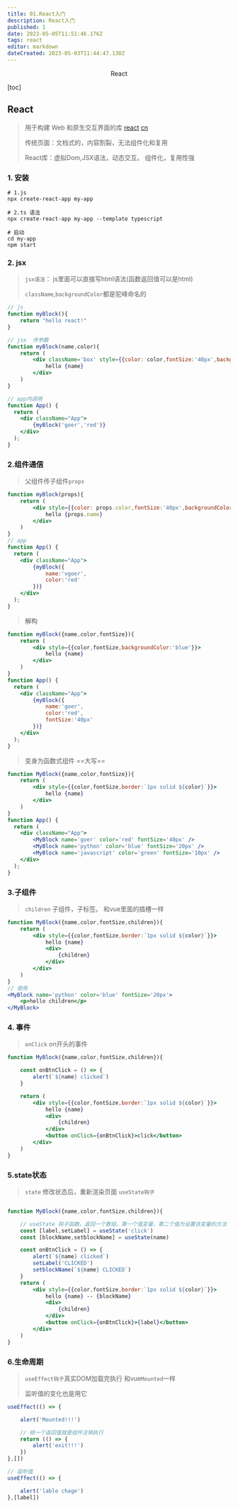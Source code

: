 ```yaml
---
title: 01.React入门
description: React入门
published: 1
date: 2023-05-05T11:51:46.176Z
tags: react
editor: markdown
dateCreated: 2023-05-03T11:44:47.130Z
---
```


<center>React</center>





[toc]







## React

> 用于构建 Web 和原生交互界面的库 [react](https://react.dev/)  [cn](https://react.docschina.org/)
>
> 传统页面：文档式的，内容割裂，无法组件化和复用
>
> React库：虚拟Dom,JSX语法，动态交互。 组件化，复用性强





### 1. 安装

```shell
# 1.js
npx create-react-app my-app

# 2.ts 语法
npx create-react-app my-app --template typescript

# 启动
cd my-app
npm start
```



### 2. jsx

> `jsx语法`： js里面可以直接写html语法(函数返回值可以是html)
>
> `className`,`backgroundColor`都是驼峰命名的

```jsx
// js
function myBlock(){
    return "hello react!"
}

// jsx  传参数
function myBlock(name,color){
    return (
        <div className='box' style={{color: color,fontSize:'40px',backgroundColor:'blue'}}>
            hello {name}
        </div>
    )
}

// app内调用
function App() {
  return (
    <div className="App">
        {myBlock('goer','red')}
    </div>
  );
}
```





### 2.组件通信

> 父组件传子组件`props`

```jsx
function myBlock(props){
    return (
        <div style={{color: props.color,fontSize:'40px',backgroundColor:'blue'}}>
            hello {props.name}
        </div>
    )
}
// app
function App() {
  return (
    <div className="App">
        {myBlock({
            name:'vgoer',
            color:'red'
        })}
    </div>
  );
}
```

> 解构

```jsx
function myBlock({name,color,fontSize}){
    return (
        <div style={{color,fontSize,backgroundColor:'blue'}}>
            hello {name}
        </div>
    )
}
function App() {
  return (
    <div className="App">
        {myBlock({
            name:'goer',
            color:'red',
            fontSize:'40px'
        })}
    </div>
  );
}
```

> 变身为函数式组件 ==大写==

```jsx
function MyBlock({name,color,fontSize}){
    return (
        <div style={{color,fontSize,border:`1px solid ${color}`}}>
            hello {name}
        </div>
    )
}
function App() {
  return (
    <div className="App">
        <MyBlock name='goer' color='red' fontSize='40px' />
        <MyBlock name='python' color='blue' fontSize='20px' />
        <MyBlock name='javascript' color='green' fontSize='10px' />
    </div>
  );
}
```



### 3.子组件

> `children` 子组件，子标签。 和vue里面的插槽一样

```jsx
function MyBlock({name,color,fontSize,children}){
    return (
        <div style={{color,fontSize,border:`1px solid ${color}`}}>
            hello {name}
            <div>
                {children}
            </div>
        </div>
    )
}
// 使用
<MyBlock name='python' color='blue' fontSize='20px'>
    <p>hello children</p>
</MyBlock>
```





### 4. 事件

> `onClick` on开头的事件

```jsx
function MyBlock({name,color,fontSize,children}){

    const onBtnClick = () => {
        alert(`${name} clicked`)
    }

    return (
        <div style={{color,fontSize,border:`1px solid ${color}`}}>
            hello {name}
            <div>
                {children}
            </div>
            <button onClick={onBtnClick}>click</button>
        </div>
    )
}
```



### 5.state状态

> `state`  修改状态后，重新渲染页面  `useState钩子`

```jsx

function MyBlock({name,color,fontSize,children}){

    // useState 钩子函数，返回一个数组，第一个值变量，第二个值为设置该变量的方法
    const [label,setLabel] = useState('click')
    const [blockName,setblockName] = useState(name)

    const onBtnClick = () => {
        alert(`${name} clicked`)
        setLabel('CLICKED')
        setblockName(`${name} CLICKED`)
    }
    return (
        <div style={{color,fontSize,border:`1px solid ${color}`}}>
            hello {name} -- {blockName}
            <div>
                {children}
            </div>
            <button onClick={onBtnClick}>{label}</button>
        </div>
    )
}
```



### 6.生命周期

> `useEffect钩子`真实DOM加载完执行 和vue`Mounted`一样
>
> 监听值的变化也是用它

```jsx
useEffect(() => {

    alert('Mounted!!!')

    // 给一个返回值就是组件注销执行
    return (() => {
        alert('exit!!!')
    })
},[])

// 监听值
useEffect(() => {

    alert('lable chage')
},[label])
```

